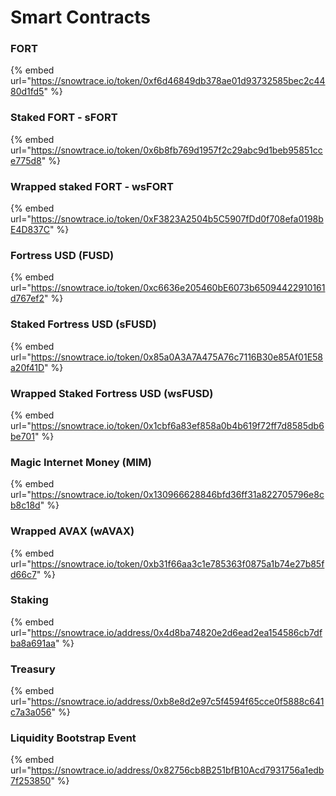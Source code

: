 # Smart Contracts

### FORT

{% embed url="https://snowtrace.io/token/0xf6d46849db378ae01d93732585bec2c4480d1fd5" %}

### Staked FORT - sFORT

{% embed url="https://snowtrace.io/token/0x6b8fb769d1957f2c29abc9d1beb95851cce775d8" %}

### Wrapped staked FORT - wsFORT

{% embed url="https://snowtrace.io/token/0xF3823A2504b5C5907fDd0f708efa0198bE4D837C" %}

### Fortress USD (FUSD)

{% embed url="https://snowtrace.io/token/0xc6636e205460bE6073b65094422910161d767ef2" %}

### Staked Fortress USD (sFUSD)

{% embed url="https://snowtrace.io/token/0x85a0A3A7A475A76c7116B30e85Af01E58a20f41D" %}

### Wrapped Staked Fortress USD (wsFUSD)

{% embed url="https://snowtrace.io/token/0x1cbf6a83ef858a0b4b619f72ff7d8585db6be701" %}

### Magic Internet Money (MIM)

{% embed url="https://snowtrace.io/token/0x130966628846bfd36ff31a822705796e8cb8c18d" %}

### Wrapped AVAX (wAVAX)

{% embed url="https://snowtrace.io/token/0xb31f66aa3c1e785363f0875a1b74e27b85fd66c7" %}

### Staking

{% embed url="https://snowtrace.io/address/0x4d8ba74820e2d6ead2ea154586cb7dfba8a691aa" %}

### Treasury

{% embed url="https://snowtrace.io/address/0xb8e8d2e97c5f4594f65cce0f5888c641c7a3a056" %}

### Liquidity Bootstrap Event

{% embed url="https://snowtrace.io/address/0x82756cb8B251bfB10Acd7931756a1edb7f253850" %}
